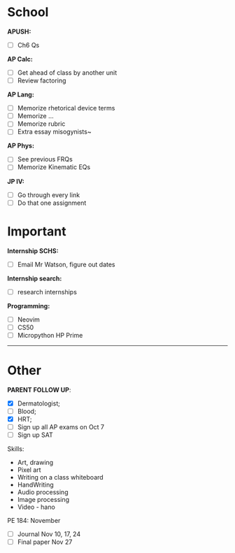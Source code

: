# School
**APUSH:**
- [ ] Ch6 Qs

**AP Calc:**
- [ ] Get ahead of class by another unit
- [ ] Review factoring

**AP Lang:**
- [ ] Memorize rhetorical device terms
- [ ] Memorize ...
- [ ] Memorize rubric
- [ ] Extra essay misogynists~

**AP Phys:**
- [ ] See previous FRQs
- [ ] Memorize Kinematic EQs

**JP IV:**
- [ ] Go through every link
- [ ] Do that one assignment

# Important
**Internship SCHS:**
- [ ] Email Mr Watson, figure out dates

**Internship search:**
- [ ] research internships

**Programming:**
- [ ] Neovim
- [ ] CS50
- [ ] Micropython HP Prime
---
# Other
**PARENT FOLLOW UP**:
- [x] Dermatologist;
- [ ] Blood;
- [x] HRT;
- [ ] Sign up all AP exams on Oct 7
- [ ] Sign up SAT

Skills:
- Art, drawing
- Pixel art
- Writing on a class whiteboard
- HandWriting
- Audio processing
- Image processing
- Video - hano

PE 184: November
- [ ] Journal Nov 10, 17, 24
- [ ] Final paper Nov 27
